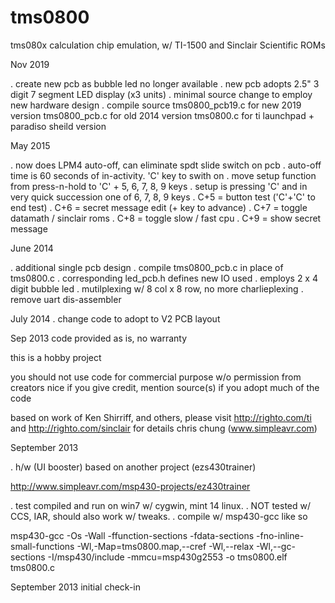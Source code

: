tms0800
========
tms080x calculation chip emulation, w/ TI-1500 and Sinclair Scientific ROMs

Nov 2019

. create new pcb as bubble led no longer available
. new pcb adopts 2.5" 3 digit 7 segment LED display (x3 units)
. minimal source change to employ new hardware design
. compile source
  tms0800_pcb19.c for new 2019 version
  tms0800_pcb.c for old 2014 version
  tms0800.c for ti launchpad + paradiso sheild version

May 2015

. now does LPM4 auto-off, can eliminate spdt slide switch on pcb
. auto-off time is 60 seconds of in-activity. 'C' key to swith on
. move setup function from press-n-hold to 'C' + 5, 6, 7, 8, 9 keys
. setup is pressing 'C' and in very quick succession one of 6, 7, 8, 9 keys
. C+5 = button test ('C'+'C' to end test)
. C+6 = secret message edit (+ key to advance)
. C+7 = toggle datamath / sinclair roms
. C+8 = toggle slow / fast cpu
. C+9 = show secret message

June 2014

. additional single pcb design
. compile tms0800_pcb.c in place of tms0800.c
. corresponding led_pcb.h defines new IO used
. employs 2 x 4 digit bubble led
. mutilplexing w/ 8 col x 8 row, no more charlieplexing
. remove uart dis-assembler

July 2014
. change code to adopt to V2 PCB layout

Sep 2013
code provided as is, no warranty

this is a hobby project

you should not use code for commercial purpose w/o permission from creators
nice if you give credit, mention source(s) if you adopt much of the code

based on work of Ken Shirriff, and others, please visit
http://righto.com/ti and http://righto.com/sinclair for details
chris chung (www.simpleavr.com)

September 2013

. h/w (UI booster) based on another project (ezs430trainer)

http://www.simpleavr.com/msp430-projects/ez430trainer

. test compiled and run on win7 w/ cygwin, mint 14 linux.
. NOT tested w/ CCS, IAR, should also work w/ tweaks.
. compile w/ msp430-gcc like so

msp430-gcc -Os -Wall -ffunction-sections -fdata-sections -fno-inline-small-functions -Wl,-Map=tms0800.map,--cref -Wl,--relax -Wl,--gc-sections -I<your mpsgcc>/msp430/include -mmcu=msp430g2553 -o tms0800.elf tms0800.c

September 2013 initial check-in


